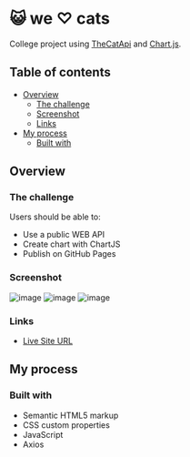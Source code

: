 # 😺 we ♡ cats

College project using [TheCatApi](https://thecatapi.com/) and [Chart.js](https://www.chartjs.org/).

## Table of contents

- [Overview](#overview)
  - [The challenge](#the-challenge)
  - [Screenshot](#screenshot)
  - [Links](#links)
- [My process](#my-process)
  - [Built with](#built-with)

## Overview

### The challenge

Users should be able to:

- Use a public WEB API
- Create chart with ChartJS
- Publish on GitHub Pages

### Screenshot

![image](https://user-images.githubusercontent.com/71193719/130693700-b55b0511-c28f-47b0-9a14-a0da1480fcf8.png)
![image](https://user-images.githubusercontent.com/71193719/130694154-45cbee01-6793-461f-aba2-afa3a5210dd5.png)
![image](https://user-images.githubusercontent.com/71193719/130693765-f69a224a-0d9a-499c-9e7e-afff26b1f3a8.png)


### Links

- [Live Site URL](https://mariagabs.github.io/dashboard.html)

## My process

### Built with

- Semantic HTML5 markup
- CSS custom properties
- JavaScript
- Axios

